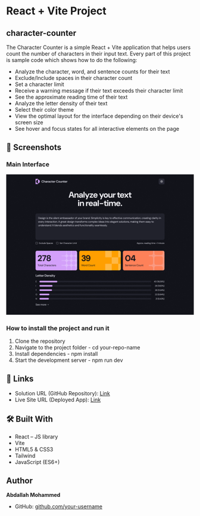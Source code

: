 # React + Vite Project

## character-counter

The Character Counter is a simple React + Vite application that helps users count the number of characters in their input text. Every part of this project is sample code which shows how to do the following:

* Analyze the character, word, and sentence counts for their text
* Exclude/Include spaces in their character count
* Set a character limit
* Receive a warning message if their text exceeds their character limit
* See the approximate reading time of their text
* Analyze the letter density of their text
* Select their color theme
* View the optimal layout for the interface depending on their device's screen size
* See hover and focus states for all interactive elements on the page

## 📸 Screenshots

### Main Interface
![App Screenshot](./screenshots/screenshot.png)

### How to install the project and run it
1. Clone the repository
2. Navigate to the project folder - cd your-repo-name
3. Install dependencies - npm install
4. Start the development server - npm run dev 

## 🔗 Links
- Solution URL (GitHub Repository): [Link](https://github.com/abdizahir/React-Projects/tree/main/character-counter)  
- Live Site URL (Deployed App): [Link](https://chipper-marzipan-df920c.netlify.app/)

## 🛠️ Built With
- React – JS library
- Vite
- HTML5 & CSS3
- Tailwind
- JavaScript (ES6+)

## Author
**Abdallah Mohammed**  
- GitHub: [github.com/your-username](https://github.com/abdizahir)   
